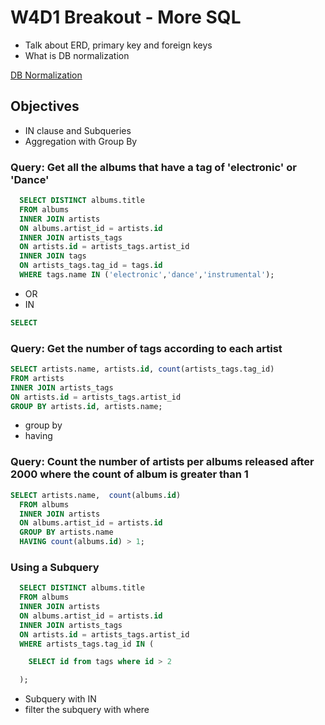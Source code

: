 # W4D1 Breakout - More SQL

- Talk about ERD, primary key and foreign keys
- What is DB normalization

[DB Normalization](http://www.studytonight.com/dbms/database-normalization.php)

## Objectives

- IN clause and Subqueries
- Aggregation with Group By

### Query: Get all the albums that have a tag of 'electronic' or 'Dance'

```SQL Query
  SELECT DISTINCT albums.title
  FROM albums
  INNER JOIN artists
  ON albums.artist_id = artists.id
  INNER JOIN artists_tags
  ON artists.id = artists_tags.artist_id
  INNER JOIN tags
  ON artists_tags.tag_id = tags.id
  WHERE tags.name IN ('electronic','dance','instrumental');
```

- OR
- IN

```SQL Query
SELECT
```

  ### Query: Get the number of tags according to each artist

```SQL Query
SELECT artists.name, artists.id, count(artists_tags.tag_id)
FROM artists
INNER JOIN artists_tags
ON artists.id = artists_tags.artist_id
GROUP BY artists.id, artists.name;
```

- group by
- having

### Query: Count the number of artists per albums released after 2000 where the count of album is greater than 1

```SQL Query
SELECT artists.name,  count(albums.id)
  FROM albums
  INNER JOIN artists
  ON albums.artist_id = artists.id
  GROUP BY artists.name
  HAVING count(albums.id) > 1;
```

### Using a Subquery

```SQL Query
  SELECT DISTINCT albums.title
  FROM albums
  INNER JOIN artists
  ON albums.artist_id = artists.id
  INNER JOIN artists_tags
  ON artists.id = artists_tags.artist_id
  WHERE artists_tags.tag_id IN (

    SELECT id from tags where id > 2

  );
```

- Subquery with IN
- filter the subquery with where
